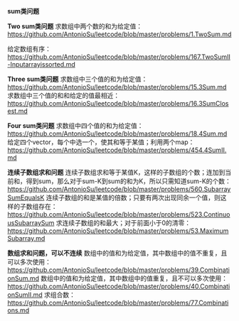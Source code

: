 **sum类问题**

**Two sum类问题**
求数组中两个数的和为给定值：https://github.com/AntonioSu/leetcode/blob/master/problems/1.TwoSum.md  

给定数组有序：https://github.com/AntonioSu/leetcode/blob/master/problems/167.TwoSumII-Inputarrayissorted.md

**Three sum类问题**
求数组中三个值的和为给定值： https://github.com/AntonioSu/leetcode/blob/master/problems/15.3Sum.md
求数组中三个值的和和给定的值最相近：https://github.com/AntonioSu/leetcode/blob/master/problems/16.3SumClosest.md

**Four sum类问题**
求数组中四个值的和为给定值： https://github.com/AntonioSu/leetcode/blob/master/problems/18.4Sum.md
给定四个vector，每个中选一个，使其和等于某值；利用两个map：https://github.com/AntonioSu/leetcode/blob/master/problems/454.4SumII.md

**连续子数组求和问题**
连续子数组求和等于某值K，这样的子数组的个数；连加到当前和，得到sum，那么对于sum-K到sum的和为K，所以只需知道sum-K的个数： https://github.com/AntonioSu/leetcode/blob/master/problems/560.SubarraySumEqualsK
连续子数组的和是某值的倍数；只要有两次出现同余一个值，则这样的子数组存在： https://github.com/AntonioSu/leetcode/blob/master/problems/523.ContinuousSubarraySum
求连续子数组的和最大；对于前面小于0的清零：https://github.com/AntonioSu/leetcode/blob/master/problems/53.MaximumSubarray.md


**数组求和问题，可以不连续**
数组中的值和为给定值，其中数组中的值不重复，且可以多次使用：https://github.com/AntonioSu/leetcode/blob/master/problems/39.CombinationSum.md
数组中的值和为给定值，其中数组中的值重复，且不可以多次使用：https://github.com/AntonioSu/leetcode/blob/master/problems/40.CombinationSumII.md
求组合数：https://github.com/AntonioSu/leetcode/blob/master/problems/77.Combinations.md
